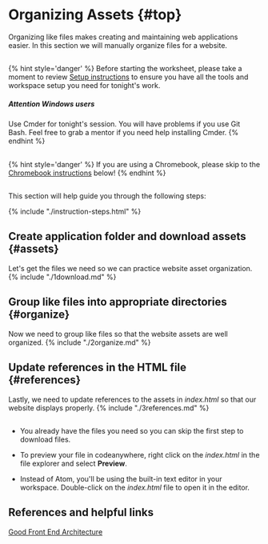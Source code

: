 # Organizing Assets {#top}
Organizing like files makes creating and maintaining web applications easier. In this section we will manually organize files for a website.

<!-- trick markdown to give me a little space between these two sections of text -->
## 
{% hint style='danger' %}
Before starting the worksheet, please take a moment to review [Setup instructions](/setup) to ensure you have all the tools and workspace setup you need for tonight's work.

##### Attention Windows users

Use Cmder for tonight's session. You will have problems if you use Git Bash. Feel free to grab a mentor if you need help installing Cmder.
{% endhint %}

<!-- trick markdown to give me a little space between these two sections of text -->
## 
{% hint style='danger' %}
If you are using a Chromebook, please skip to the [Chromebook instructions](#chromebook-instructions) below!
{% endhint %}

<!-- trick markdown to give me a little space between these two sections of text -->
## 
This section will help guide you through the following steps:

{% include "./instruction-steps.html" %}

## Create application folder and download assets {#assets} <span class="navigate-top"><a href="#top" title="Take me to the top of page"><i class="fa fa-chevron-circle-up" aria-hidden="true"></i></a></span>
Let's get the files we need so we can practice website asset organization.
{% include "./1download.md" %}

## Group like files into appropriate directories {#organize} <span class="navigate-top"><a href="#top" title="Take me to the top of page"><i class="fa fa-chevron-circle-up" aria-hidden="true"></i></a></span>
Now we need to group like files so that the website assets are well organized.
{% include "./2organize.md" %}

## Update references in the HTML file {#references} <span class="navigate-top"><a href="#top" title="Take me to the top of page"><i class="fa fa-chevron-circle-up" aria-hidden="true"></i></a></span>
Lastly, we need to update references to the assets in _index.html_ so that our website displays properly.
{% include "./3references.md" %}

<!-- trick markdown to give me a little space between these two sections of text -->
## 

<!--sec data-title="Chromebook instructions" data-id="section1" data-show=true data-collapse=true ces-->
- You already have the files you need so you can skip the first step to download files. 

- To preview your file in codeanywhere, right click on the _index.html_ in the file explorer and select **Preview**.

- Instead of Atom, you'll be using the built-in text editor in your workspace. Double-click on the _index.html_ file to open it in the editor.
<!--endsec-->

<!-- trick markdown to give me a little space between these two sections of text -->
## 
## References and helpful links <span class="navigate-top"><a href="#top" title="Take me to the top of page"><i class="fa fa-chevron-circle-up" aria-hidden="true"></i></a></span>
[Good Front End Architecture](https://www.sitepoint.com/good-front-end-architecture/)
